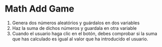 # Math Add Game

1. Genera dos números aleatórios y guárdalos en dos variables
2. Haz la suma de dichos números y guardala en otra variable
3. Cuando el usuario haga clic en el botón, debes comprobar si la suma que has calculado es igual al valor que ha introducido el usuario.
